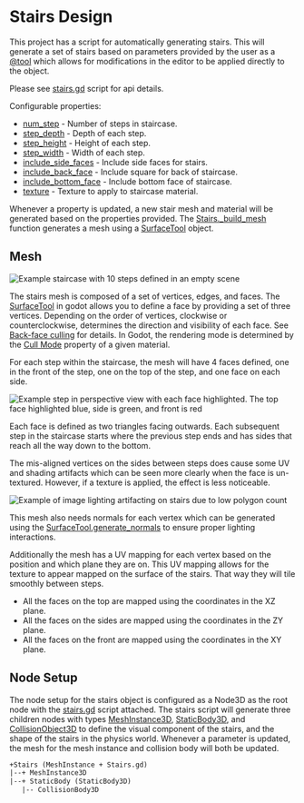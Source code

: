 # Stairs Design

This project has a script for automatically generating stairs.
This will generate a set of stairs based on parameters provided by
the user as a [@tool](xref:@GDScript.@tool) which allows for modifications
in the editor to be applied directly to the object.

Please see [stairs.gd](xref:Stairs) script for api details.

Configurable properties:

* [num_step](xref:Stairs.num_step) - Number of steps in staircase.
* [step_depth](xref:Stairs.step_depth) - Depth of each step.
* [step_height](xref:Stairs.step_height) - Height of each step.
* [step_width](xref:Stairs.step_width) - Width of each step.
* [include_side_faces](xref:Stairs.include_side_faces) - Include side faces for stairs.
* [include_back_face](xref:Stairs.include_back_face) - Include square for back
  of staircase.
* [include_bottom_face](xref:Stairs.include_bottom_face) - Include bottom face
  of staircase.
* [texture](xref:Stairs.texture) - Texture to apply to staircase material.

Whenever a property is updated, a new stair mesh and material will be generated
based on the properties provided. The [Stairs._build_mesh](xref:Stairs._build_mesh)
function generates a mesh using a [SurfaceTool](xref:SurfaceTool) object.

## Mesh

![Example staircase with 10 steps defined in an empty scene](imgs/stairs-example.png)

The stairs mesh is composed of a set of vertices, edges, and faces.
The [SurfaceTool](xref:SurfaceTool) in godot allows you to define a face by
providing a set of three vertices. Depending on the order of vertices, clockwise
or counterclockwise, determines the direction and visibility of each face.
See [Back-face culling](https://en.wikipedia.org/wiki/Back-face_culling)
for details. In Godot, the rendering mode is determined by the
[Cull Mode](https://docs.godotengine.org/en/stable/tutorials/3d/standard_material_3d.html#cull-mode)
property of a given material.

For each step within the staircase, the mesh
will have 4 faces defined, one in the front of the step, one on the top of
the step, and one face on each side.

![Example step in perspective view with each face highlighted.
  The top face highlighted blue, side is green, and front is red](imgs/step-faces.png)

Each face is defined as two triangles facing outwards. Each subsequent step in
the staircase starts where the previous step ends and has sides that reach
all the way down to the bottom.

The mis-aligned vertices on the sides between steps does cause some UV and
shading artifacts which can be seen more clearly when the face is
un-textured. However, if a texture is applied, the effect is less noticeable.

![Example of image lighting artifacting on stairs due to low polygon count](imgs/stair-artifacting.png)

This mesh also needs normals for each vertex which can be generated
using the [SurfaceTool.generate_normals](xref:SurfaceTool.generate_normals(bool))
to ensure proper lighting interactions.

Additionally the mesh has a UV mapping for each vertex based on the position
and which plane they are on. This UV mapping allows for the texture to appear
mapped on the surface of the stairs. That way they will tile smoothly
between steps.

* All the faces on the top are mapped using the coordinates in the XZ plane.
* All the faces on the sides are mapped using the coordinates in the ZY plane.
* All the faces on the front are mapped using the coordinates in the XY plane.

## Node Setup

The node setup for the stairs object is configured as a Node3D as the
root node with the [stairs.gd](xref:Stairs) script attached. The stairs script
will generate three children nodes with types [MeshInstance3D](xref:MeshInstance3D),
[StaticBody3D](xref:StaticBody3D), and [CollisionObject3D](xref:CollisionObject3D)
to define the visual component of the stairs, and the shape of the stairs
in the physics world. Whenever a parameter is updated, the mesh for the
mesh instance and collision body will both be updated.

```txt
+Stairs (MeshInstance + Stairs.gd)
|--+ MeshInstance3D
|--+ StaticBody (StaticBody3D)
   |-- CollisionBody3D
```

